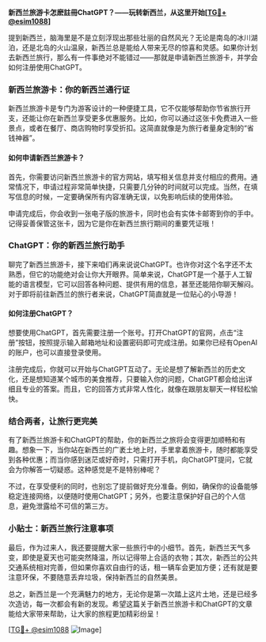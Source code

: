 **新西兰旅游卡怎麽註冊ChatGPT？——玩转新西兰，从这里开始[[TG💪+ @esim1088](https://t.me/s/esim1088)]**

提到新西兰，脑海里是不是立刻浮现出那些壮丽的自然风光？无论是南岛的冰川湖泊，还是北岛的火山温泉，新西兰总是能给人带来无尽的惊喜和灵感。如果你计划去新西兰旅行，那么有一件事绝对不能错过——那就是申请新西兰旅游卡，并学会如何注册使用ChatGPT。

### 新西兰旅游卡：你的新西兰通行证

新西兰旅游卡是专门为游客设计的一种便捷工具，它不仅能够帮助你节省旅行开支，还能让你在新西兰享受更多优惠服务。比如，你可以通过这张卡免费进入一些景点，或者在餐厅、商店购物时享受折扣。这简直就像是为旅行者量身定制的“省钱神器”。

#### 如何申请新西兰旅游卡？

首先，你需要访问新西兰旅游卡的官方网站，填写相关信息并支付相应的费用。通常情况下，申请过程非常简单快捷，只需要几分钟的时间就可以完成。当然，在填写信息的时候，一定要确保所有内容准确无误，以免影响后续的使用体验。

申请完成后，你会收到一张电子版的旅游卡，同时也会有实体卡邮寄到你的手中。记得妥善保管这张卡，因为它是你在新西兰旅行期间的重要凭证哦！

### ChatGPT：你的新西兰旅行助手

聊完了新西兰旅游卡，接下来咱们再来说说ChatGPT。也许你对这个名字还不太熟悉，但它的功能绝对会让你大开眼界。简单来说，ChatGPT是一个基于人工智能的语言模型，它可以回答各种问题、提供有用的信息，甚至还能陪你聊天解闷。对于即将前往新西兰的旅行者来说，ChatGPT简直就是一位贴心的小导游！

#### 如何注册ChatGPT？

想要使用ChatGPT，首先需要注册一个账号。打开ChatGPT的官网，点击“注册”按钮，按照提示输入邮箱地址和设置密码即可完成注册。如果你已经有OpenAI的账户，也可以直接登录使用。

注册完成后，你就可以开始与ChatGPT互动了。无论是想了解新西兰的历史文化，还是想知道某个城市的美食推荐，只要输入你的问题，ChatGPT都会给出详细且专业的答案。而且，它的回答方式非常人性化，就像在跟朋友聊天一样轻松愉快。

### 结合两者，让旅行更完美

有了新西兰旅游卡和ChatGPT的帮助，你的新西兰之旅将会变得更加顺畅和有趣。想象一下，当你站在新西兰的广袤土地上时，手里拿着旅游卡，随时都能享受到各种优惠；而当你感到迷茫或好奇时，只需打开手机，向ChatGPT提问，它就会为你解答一切疑惑。这种感觉是不是特别棒呢？

不过，在享受便利的同时，也别忘了提前做好充分准备。例如，确保你的设备能够稳定连接网络，以便随时使用ChatGPT；另外，也要注意保护好自己的个人信息，避免泄露给不可信的第三方。

### 小贴士：新西兰旅行注意事项

最后，作为过来人，我还要提醒大家一些旅行中的小细节。首先，新西兰天气多变，即使是夏天也可能突然降温，所以记得带上合适的衣物；其次，新西兰的公共交通系统相对完善，但如果你喜欢自由行的话，租一辆车会更加方便；还有就是要注意环保，不要随意丢弃垃圾，保持新西兰的自然美景。

总之，新西兰是一个充满魅力的地方，无论你是第一次踏上这片土地，还是已经多次造访，每一次都会有新的发现。希望这篇关于新西兰旅游卡和ChatGPT的文章能给大家带来帮助，让大家的旅程更加精彩纷呈！

[[TG💪+ @esim1088](https://t.me/s/esim1088) ![Image](https://i.postimg.cc/4NQfJmqS/Snipaste-2025-05-13-00-14-12.png)]